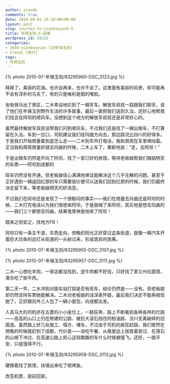 ```yaml
---
author: xianda
comments: true
date: 2010-08-01 15:10:00+00:00
layout: post
slug: journey-to-nianbaoyuze-5
title: 年保玉则-5-回家
wordpress_id: 28315
categories:
- 2010-nianbaoyuze [10年保玉则]
- travel [旅行]
tags:
- 年保玉则
---
```


{% photo 2010-07-年保玉则/83295960-DSC_3123.jpg %}



拜拜了，美丽的花海。也许会再来，也许不会了。这里面有美丽的风景，却可能再不会有淳朴的马夫了，有的只是唯利是图的嘴脸。



匆匆骑马出了景区，二木幸运地拦到了一辆军车。解放军叔叔一路跟我们聊天，说了他们在年保玉则野外生活的许多故事，最后一直把我们送到久治，还好心地帮我们找去往阿坝的顺风车。没想到这个地方的解放军叔叔还是非常好心的。



虽然最终解放军叔叔没帮我们问到顺风车，不过我们还是找了一辆出租车，不打算留在久治。车到一岔口，司机建议我们往玛曲方向去，那边路况比四川的好得多。于是我们开始商量着到底怎么走——二木到车外打电话，我和周周在车里嘀咕着。正当我和周周商量好就去玛曲的时候，二木上车了，果断地说：“走，去阿坝！”



于是出租车仍然是开向了阿坝，找了一家订好的旅馆，等待老板娘帮我们搞掂明天的车票——阿坝到成都的

 <!-- more -->

班车仍然没有开通，但老板娘信心满满地保证能解决这个几乎无解的问题。甚至于正好遇到一辆返回红原的车只需要低价便可以送我们回到红原的时候，我们仍最终决定留下来，等老板娘明天的好消息。



不过我们在阿坝还是发现了一个很郁闷的事实——我们在商量去玛曲还是阿坝的时候，二木打完电话以为我们很想来阿坝，于是就喊了来阿坝，其实他是想去玛曲的——我们三个都想去玛曲，结果鬼使神差地来了阿坝！



既来之则安之，找地方FB！



阿坝只有一条主干道，东西走向，傍晚的阳光正好穿过这条街道，就像一辆汽车开着巨大功率的远灯从街道的一头射过来，形成诡异的效果。



{% photo 2010-07-年保玉则/83295955-DSC_3107.jpg %}



{% photo 2010-07-年保玉则/83295957-DSC_3111.jpg %}



二木一心想吃羊肉，一家店都没找到，连牛肉都不好找，只好找了家兰州拉面馆，凑合吃了些牛肉。



第二天一早，二木冲到对面车站打探是否有班车，结论仍然是——没有。但老板娘却仍然坚持车票她能解决。二木对老板娘的话深表怀疑，最后我们决定不能再相信她了，正好跟另外三人包了一辆小面包，向成都出发。



人高马大的司机挤在五菱的小小座位上，一路狂奔，路上不断看到各种各样的烂路——高高的山口上仍在修建的公路、被巨大滚石挡住的柏油路、汶川支离破碎的旧国道。虽然路上好几处施工、塌方、堵车，不过由于司机的疯狂赶路，我们居然在傍晚的时候就赶到了成都，代价是——没吃午餐、从悬崖边上摇晃着驶过、在落石的山坡下冲过、在高速公路上担心这轻飘飘的车什么时候被撞飞。还好，一路平安，只是饿得不行。



{% photo 2010-07-年保玉则/83295958-DSC_3113.jpg %}



硬撑着找了旅馆，扶墙出来吃了顿烤鱼。



改签机票，提前回家。
